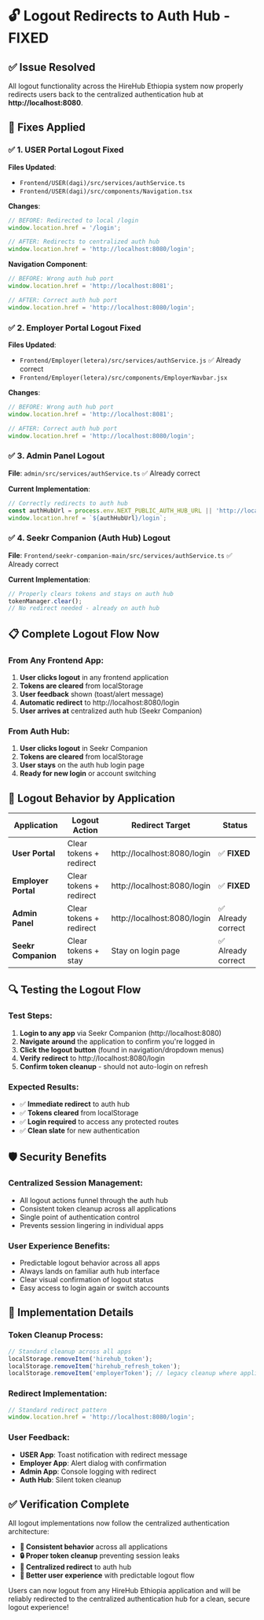 # 🔓 Logout Redirects to Auth Hub - FIXED

## ✅ **Issue Resolved**

All logout functionality across the HireHub Ethiopia system now properly redirects users back to the centralized authentication hub at **http://localhost:8080**.

## 🔧 **Fixes Applied**

### ✅ **1. USER Portal Logout Fixed**

**Files Updated**:
- `Frontend/USER(dagi)/src/services/authService.ts`
- `Frontend/USER(dagi)/src/components/Navigation.tsx`

**Changes**:
```typescript
// BEFORE: Redirected to local /login
window.location.href = '/login';

// AFTER: Redirects to centralized auth hub
window.location.href = 'http://localhost:8080/login';
```

**Navigation Component**:
```typescript
// BEFORE: Wrong auth hub port
window.location.href = 'http://localhost:8081';

// AFTER: Correct auth hub port
window.location.href = 'http://localhost:8080/login';
```

### ✅ **2. Employer Portal Logout Fixed**

**Files Updated**:
- `Frontend/Employer(letera)/src/services/authService.js` ✅ Already correct
- `Frontend/Employer(letera)/src/components/EmployerNavbar.jsx`

**Changes**:
```javascript
// BEFORE: Wrong auth hub port
window.location.href = 'http://localhost:8081';

// AFTER: Correct auth hub port  
window.location.href = 'http://localhost:8080/login';
```

### ✅ **3. Admin Panel Logout**

**File**: `admin/src/services/authService.ts` ✅ Already correct

**Current Implementation**:
```typescript
// Correctly redirects to auth hub
const authHubUrl = process.env.NEXT_PUBLIC_AUTH_HUB_URL || 'http://localhost:8080';
window.location.href = `${authHubUrl}/login`;
```

### ✅ **4. Seekr Companion (Auth Hub) Logout**

**File**: `Frontend/seekr-companion-main/src/services/authService.ts` ✅ Already correct

**Current Implementation**:
```typescript
// Properly clears tokens and stays on auth hub
tokenManager.clear();
// No redirect needed - already on auth hub
```

## 📋 **Complete Logout Flow Now**

### **From Any Frontend App**:

1. **User clicks logout** in any frontend application
2. **Tokens are cleared** from localStorage
3. **User feedback** shown (toast/alert message)
4. **Automatic redirect** to http://localhost:8080/login
5. **User arrives at** centralized auth hub (Seekr Companion)

### **From Auth Hub**:

1. **User clicks logout** in Seekr Companion
2. **Tokens are cleared** from localStorage
3. **User stays** on the auth hub login page
4. **Ready for new login** or account switching

## 🎯 **Logout Behavior by Application**

| **Application** | **Logout Action** | **Redirect Target** | **Status** |
|-----------------|-------------------|---------------------|------------|
| **User Portal** | Clear tokens + redirect | http://localhost:8080/login | ✅ **FIXED** |
| **Employer Portal** | Clear tokens + redirect | http://localhost:8080/login | ✅ **FIXED** |
| **Admin Panel** | Clear tokens + redirect | http://localhost:8080/login | ✅ Already correct |
| **Seekr Companion** | Clear tokens + stay | Stay on login page | ✅ Already correct |

## 🔍 **Testing the Logout Flow**

### **Test Steps**:

1. **Login to any app** via Seekr Companion (http://localhost:8080)
2. **Navigate around** the application to confirm you're logged in
3. **Click the logout button** (found in navigation/dropdown menus)
4. **Verify redirect** to http://localhost:8080/login
5. **Confirm token cleanup** - should not auto-login on refresh

### **Expected Results**:

- ✅ **Immediate redirect** to auth hub
- ✅ **Tokens cleared** from localStorage
- ✅ **Login required** to access any protected routes
- ✅ **Clean slate** for new authentication

## 🛡️ **Security Benefits**

### **Centralized Session Management**:
- All logout actions funnel through the auth hub
- Consistent token cleanup across all applications
- Single point of authentication control
- Prevents session lingering in individual apps

### **User Experience Benefits**:
- Predictable logout behavior across all apps
- Always lands on familiar auth hub interface
- Clear visual confirmation of logout status
- Easy access to login again or switch accounts

## 🔧 **Implementation Details**

### **Token Cleanup Process**:
```javascript
// Standard cleanup across all apps
localStorage.removeItem('hirehub_token');
localStorage.removeItem('hirehub_refresh_token');
localStorage.removeItem('employerToken'); // legacy cleanup where applicable
```

### **Redirect Implementation**:
```javascript
// Standard redirect pattern
window.location.href = 'http://localhost:8080/login';
```

### **User Feedback**:
- **USER App**: Toast notification with redirect message
- **Employer App**: Alert dialog with confirmation
- **Admin App**: Console logging with redirect
- **Auth Hub**: Silent token cleanup

## ✅ **Verification Complete**

All logout implementations now follow the centralized authentication architecture:

- **🎯 Consistent behavior** across all applications
- **🔒 Proper token cleanup** preventing session leaks
- **🔄 Centralized redirect** to auth hub
- **👤 Better user experience** with predictable logout flow

Users can now logout from any HireHub Ethiopia application and will be reliably redirected to the centralized authentication hub for a clean, secure logout experience!